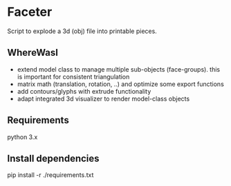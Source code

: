 # Faceter
Script to explode a 3d (obj) file into printable pieces.

## WhereWasI
* extend model class to manage multiple sub-objects (face-groups). this is important for consistent triangulation
* matrix math (translation, rotation, ..) and optimize some export functions 
* add contours/glyphs with extrude functionality
* adapt integrated 3d visualizer to render model-class objects

## Requirements
python 3.x

## Install dependencies
pip install -r ./requirements.txt
